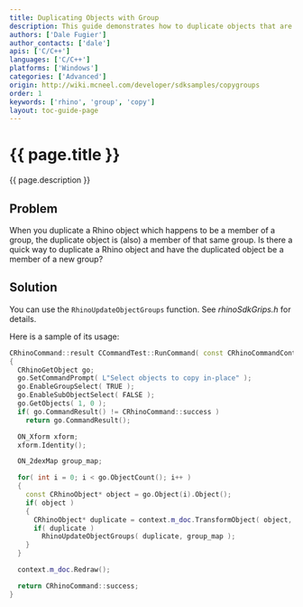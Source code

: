 ```yaml
---
title: Duplicating Objects with Group
description: This guide demonstrates how to duplicate objects that are members of one or more object groups using C/C++.
authors: ['Dale Fugier']
author_contacts: ['dale']
apis: ['C/C++']
languages: ['C/C++']
platforms: ['Windows']
categories: ['Advanced']
origin: http://wiki.mcneel.com/developer/sdksamples/copygroups
order: 1
keywords: ['rhino', 'group', 'copy']
layout: toc-guide-page
---
```


# {{ page.title }}

{{ page.description }}

## Problem

When you duplicate a Rhino object which happens to be a member of a group, the duplicate object is (also) a member of that same group.  Is there a quick way to duplicate a Rhino object and have the duplicated object be a member of a new group?

## Solution

You can use the `RhinoUpdateObjectGroups` function.  See *rhinoSdkGrips.h* for details.

Here is a sample of its usage:

```cpp
CRhinoCommand::result CCommandTest::RunCommand( const CRhinoCommandContext& context )
{
  CRhinoGetObject go;
  go.SetCommandPrompt( L"Select objects to copy in-place" );
  go.EnableGroupSelect( TRUE );
  go.EnableSubObjectSelect( FALSE );
  go.GetObjects( 1, 0 );
  if( go.CommandResult() != CRhinoCommand::success )
    return go.CommandResult();

  ON_Xform xform;
  xform.Identity();

  ON_2dexMap group_map;

  for( int i = 0; i < go.ObjectCount(); i++ )
  {
    const CRhinoObject* object = go.Object(i).Object();
    if( object )
    {
      CRhinoObject* duplicate = context.m_doc.TransformObject( object, xform, true, false, true );
      if( duplicate )
        RhinoUpdateObjectGroups( duplicate, group_map );
    }
  }

  context.m_doc.Redraw();

  return CRhinoCommand::success;
}
```
